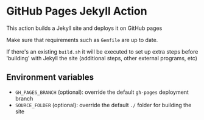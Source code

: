 # GitHub Pages Jekyll Action

This action builds a Jekyll site and deploys it on GitHub pages

Make sure that requirements such as `Gemfile` are up to date.

If there's an existing `build.sh` it will be executed to set up extra steps before 'building' with Jekyll the site (additional steps, other external programs, etc)

## Environment variables

- `GH_PAGES_BRANCH` (optional): override the default `gh-pages` deployment branch
- `SOURCE_FOLDER` (optional): override the default `./` folder for building the site
